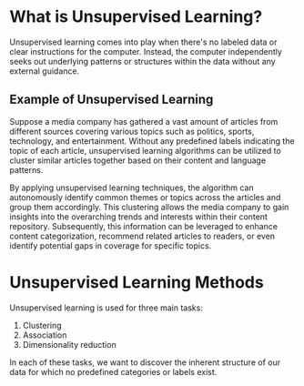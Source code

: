 # What is Unsupervised Learning?

Unsupervised learning comes into play when there's no labeled data or clear instructions for the computer. Instead, the computer independently seeks out underlying patterns or structures within the data without any external guidance.

## Example of Unsupervised Learning
Suppose a media company has gathered a vast amount of articles from different sources covering various topics such as politics, sports, technology, and entertainment. Without any predefined labels indicating the topic of each article, unsupervised learning algorithms can be utilized to cluster similar articles together based on their content and language patterns.

By applying unsupervised learning techniques, the algorithm can autonomously identify common themes or topics across the articles and group them accordingly. This clustering allows the media company to gain insights into the overarching trends and interests within their content repository. Subsequently, this information can be leveraged to enhance content categorization, recommend related articles to readers, or even identify potential gaps in coverage for specific topics.

# Unsupervised Learning Methods
Unsupervised learning is used for three main tasks:

1. Clustering
2. Association
3. Dimensionality reduction
  
In each of these tasks, we want to discover the inherent structure of our data for which no predefined categories or labels exist.
